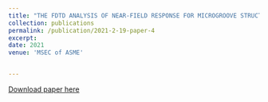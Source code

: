 ```yaml
---
title: "THE FDTD ANALYSIS OF NEAR-FIELD RESPONSE FOR MICROGROOVE STRUCTURE WITH STANDING WAVE ILLUMINATION FOR THE REALIZATION OF COHERENT STRUCTURED ILLUMINATION MICROSCOPY"
collection: publications
permalink: /publication/2021-2-19-paper-4
excerpt:
date: 2021
venue: 'MSEC of ASME'


---
```


<a href='http://lgyz123.github.io/yizhao/files/ASME2021-THE FDTD ANALYSIS OF NEAR-FIELD RESPONSE FOR MICROGROOVE STRUCTURE WITH STANDING WAVE ILLUMINATION FOR THE REALIZATION OF COHERENT STRUCTURED ILLUMINATION MICROSCOPY.pdf'>Download paper here</a>

